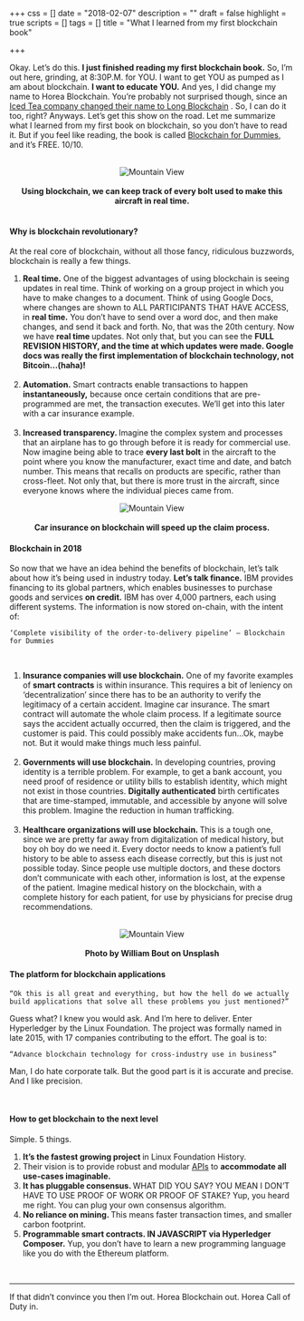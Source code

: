 +++
css = []
date = "2018-02-07"
description = ""
draft = false
highlight = true
scripts = []
tags = []
title = "What I learned from my first blockchain book"

+++

Okay. Let’s do this. <b>I just finished reading my first blockchain book.</b> So, I’m out here, grinding, at 8:30P.M. for YOU. I want to get YOU as pumped as I am about blockchain. <b>I want to educate YOU.</b> And yes, I did change my name to Horea Blockchain. You’re probably not surprised though, since an <a href="https://www.bloomberg.com/news/articles/2017-12-21/crypto-craze-sees-long-island-iced-tea-rename-as-long-blockchain">Iced Tea company changed their name to Long Blockchain</a> . So, I can do it too, right? Anyways. Let’s get this show on the road. Let me summarize what I learned from my first book on blockchain, so you don’t have to read it. But if you feel like reading, the book is called <a href="https://www-01.ibm.com/common/ssi/cgi-bin/ssialias?htmlfid=XIM12354USEN">Blockchain for Dummies</a>, and it’s FREE. 10/10.


<br>

<center><img class = "pic" src="../../img/alaska.jpg" alt="Mountain View" ></center>
<br>
<center><b>Using blockchain, we can keep track of every bolt used to make this aircraft in real time.</b></center>

<br>

<h4 id="setup">Why is blockchain revolutionary?</h4>



At the real core of blockchain, without all those fancy, ridiculous buzzwords, blockchain is really a few things.
<br>

<ol>
  <li><b>Real time.</b> One of the biggest advantages of using blockchain is seeing updates in real time. Think of working on a group project in which you have to make changes to a document. Think of using Google Docs, where changes are shown to ALL PARTICIPANTS THAT HAVE ACCESS, in <b>real time.</b> You don’t have to send over a word doc, and then make changes, and send it back and forth. No, that was the 20th century. Now we have <b>real time </b>updates. Not only that, but you can see the <b>FULL REVISION HISTORY, and the time at which updates were made. Google docs was really the first implementation of blockchain technology, not Bitcoin…(haha)!</b>
  </li>
  <br>

  <li><b>Automation.</b> Smart contracts enable transactions to happen <b>instantaneously,</b> because once certain conditions that are pre-programmed are met, the transaction executes. We’ll get into this later with a car insurance example.</li> 
  <br>
  <li><b>Increased transparency. </b> Imagine the complex system and processes that an airplane has to go through before it is ready for commercial use. Now imagine being able to trace <b>every last bolt</b> in the aircraft to the point where you know the manufacturer, exact time and date, and batch number. This means that recalls on products are specific, rather than cross-fleet. Not only that, but there is more trust in the aircraft, since everyone knows where the individual pieces came from.</li>
</ol>

<center><img class = "pic" src="../../img/car-accident.jpg" alt="Mountain View" ></center>
<br>
<center><b>Car insurance on blockchain will speed up the claim process.</b></center>

<h4 id="setup">Blockchain in 2018</h4>



So now that we have an idea behind the benefits of blockchain, let’s talk about how it’s being used in industry today. <b>Let’s talk finance.</b> IBM provides financing to its global partners, which enables businesses to purchase goods and services <b>on credit.</b> IBM has over 4,000 partners, each using different systems. The information is now stored on-chain, with the intent of:

```
‘Complete visibility of the order-to-delivery pipeline’ — Blockchain for Dummies
```
<br>

<ol>
  <li><b>Insurance companies will use blockchain.</b> One of my favorite examples of <b>smart contracts</b> is within insurance. This requires a bit of leniency on ‘decentralization’ since there has to be an authority to verify the legitimacy of a certain accident. Imagine car insurance. The smart contract will automate the whole claim process. If a legitimate source says the accident actually occurred, then the claim is triggered, and the customer is paid. This could possibly make accidents fun…Ok, maybe not. But it would make things much less painful.</li>
  <br>
  <li><b>Governments will use blockchain.</b> In developing countries, proving identity is a terrible problem. For example, to get a bank account, you need proof of residence or utility bills to establish identity, which might not exist in those countries. <b>Digitally authenticated</b> birth certificates that are time-stamped, immutable, and accessible by anyone will solve this problem. Imagine the reduction in human trafficking.</li> 
  <br>
  <li><b>Healthcare organizations will use blockchain. </b> This is a tough one, since we are pretty far away from digitalization of medical history, but boy oh boy do we need it. Every doctor needs to know a patient’s full history to be able to assess each disease correctly, but this is just not possible today. Since people use multiple doctors, and these doctors don’t communicate with each other, information is lost, at the expense of the patient. Imagine medical history on the blockchain, with a complete history for each patient, for use by physicians for precise drug recommendations.</li>
</ol>

<br>

<center><img class = "pic" src="../../img/blockchain.jpg" alt="Mountain View" ></center>
<br>
<center><b>Photo by William Bout on Unsplash
</b></center>

<h4 id="setup">The platform for blockchain applications
</h4>



```
“Ok this is all great and everything, but how the hell do we actually build applications that solve all these problems you just mentioned?”
```

Guess what? I knew you would ask. And I’m here to deliver. Enter Hyperledger by the Linux Foundation. The project was formally named in late 2015, with 17 companies contributing to the effort. The goal is to:

```
“Advance blockchain technology for cross-industry use in business”
```

Man, I do hate corporate talk. But the good part is it is accurate and precise. And I like precision.


<br>

<h4 id="setup">How to get blockchain to the next level</h4>


Simple. 5 things.

<ol>
  <li><b>It’s the fastest growing project </b> in Linux Foundation History.</li>
  <li>Their vision is to provide robust and modular <a href="http://openblockchain.readthedocs.io/en/latest/API/CoreAPI/">APIs</a> to <b>accommodate all use-cases imaginable.</b></li> 
  <li><b>It has pluggable consensus. </b> WHAT DID YOU SAY? YOU MEAN I DON’T HAVE TO USE PROOF OF WORK OR PROOF OF STAKE? Yup, you heard me right. You can plug your own consensus algorithm.</li>
  <li><b>No reliance on mining. </b> This means faster transaction times, and smaller carbon footprint.</li> 
  <li><b>Programmable smart contracts. IN JAVASCRIPT via Hyperledger Composer.</b> Yup, you don’t have to learn a new programming language like you do with the Ethereum platform.
</li> 
</ol>

<br>
<hr>

If that didn’t convince you then I’m out. Horea Blockchain out. Horea Call of Duty in.